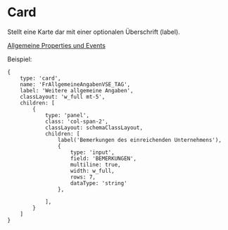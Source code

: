 # Card

Stellt eine Karte dar mit einer optionalen Überschrift (label).

[Allgemeine Properties und Events](../../../common.md)


Beispiel:
```
{
	type: 'card',
	name: 'FrAllgemeineAngabenVSE_TAG',
	label: 'Weitere allgemeine Angaben',
	classLayout: 'w_full mt-5',
	children: [
		{
			type: 'panel',
			class: 'col-span-2',
			classLayout: schemaClassLayout,
			children: [
				label('Bemerkungen des einreichenden Unternehmens'),
				{
					type: 'input',
					field: 'BEMERKUNGEN',
					multiline: true,
					width: w_full,
					rows: 7,
					dataType: 'string'
				},

			],
		}
	]
}
```

